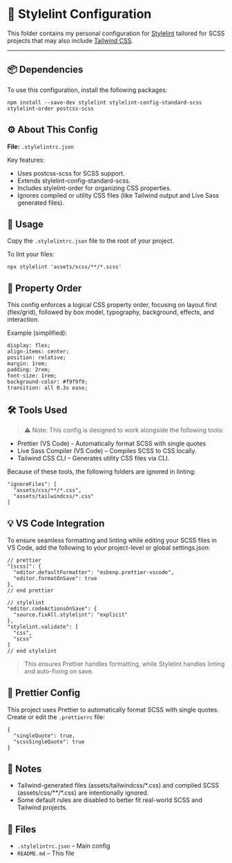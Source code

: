 # 🧼 Stylelint Configuration

This folder contains my personal configuration for [Stylelint](https://stylelint.io/) tailored for SCSS projects that may also include [Tailwind CSS](https://tailwindcss.com/).

---

## 📦 Dependencies

To use this configuration, install the following packages:

```
npm install --save-dev stylelint stylelint-config-standard-scss stylelint-order postcss-scss
```

## ⚙️ About This Config

**File:** `.stylelintrc.json`

Key features:

- Uses postcss-scss for SCSS support.
- Extends stylelint-config-standard-scss.
- Includes stylelint-order for organizing CSS properties.
- Ignores compiled or utility CSS files (like Tailwind output and Live Sass generated files).

## 🚀 Usage

Copy the `.stylelintrc.json` file to the root of your project.

To lint your files:

```
npx stylelint 'assets/scss/**/*.scss'
```

## 🔁 Property Order

This config enforces a logical CSS property order, focusing on layout first (flex/grid), followed by box model, typography, background, effects, and interaction.

Example (simplified):

```
display: flex;
align-items: center;
position: relative;
margin: 1rem;
padding: 2rem;
font-size: 1rem;
background-color: #f9f9f9;
transition: all 0.3s ease;
```

## 🛠 Tools Used
> ⚠️ Note: This config is designed to work alongside the following tools:

- Prettier (VS Code) - Automatically format SCSS with single quotes
- Live Sass Compiler (VS Code) – Compiles SCSS to CSS locally.
- Tailwind CSS CLI – Generates utility CSS files via CLI.

Because of these tools, the following folders are ignored in linting:

```
"ignoreFiles": [
  "assets/css/**/*.css",
  "assets/tailwindcss/*.css"
]
```

## 💡 VS Code Integration

To ensure seamless formatting and linting while editing your SCSS files in VS Code, add the following to your project-level or global settings.json:

```
// prettier
"[scss]": {
  "editor.defaultFormatter": "esbenp.prettier-vscode",
  "editor.formatOnSave": true
},
// end prettier

// stylelint
"editor.codeActionsOnSave": {
  "source.fixAll.stylelint": "explicit"
},
"stylelint.validate": [
  "css",
  "scss"
]
// end stylelint
```

> This ensures Prettier handles formatting, while Stylelint handles linting and auto-fixing on save.

## 🧾 Prettier Config

This project uses Prettier to automatically format SCSS with single quotes.
Create or edit the `.prettierrc` file:

```
{
  "singleQuote": true,
  "scssSingleQuote": true
}
```

## 🧾 Notes

- Tailwind-generated files (assets/tailwindcss/\*.css) and compiled SCSS (assets/css/**/\*.css) are intentionally ignored.
- Some default rules are disabled to better fit real-world SCSS and Tailwind projects.

## 📁 Files

- `.stylelintrc.json` – Main config
- `README.md` – This file